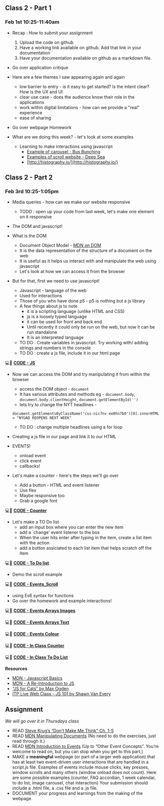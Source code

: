## Class 2 - Part 1
### Feb 1st 10:25-11:40am

* Recap : How to submit your assignment
  1. Upload the code on github
  2. Have a working link available on github. Add that link in your documentation
  3. Have your documentation available on github as a markdown file.  

* Go over application critique 
* Here are a few themes I saw appearing again and again
  * low barrier to entry - is it easy to get started? Is the intent clear? How is the UX and UI
  * clear use case - does the audience know their role in the applications 
  * work within digital limitations - how can we provide a "real" experience
  * ease of sharing

* Go over webpage Homework

* What are we doing this week? - let's look at some examples
  * Learning to make interactions using javascript
    * [Example of carousel - Bus Bunching](https://interactive.wbez.org/curiouscity/bus-bunching/)
    * [Examples of scroll website - Deep Sea](https://neal.fun/deep-sea/)
    * [http://histography.io/](http://histography.io/) 

## Class 2 - Part 2
### Feb 3rd 10:25-1:05pm

* Media queries - how can we make our website responsive
  * TODO : open up your code from last week, let's make one element on it responsive 

* The DOM and javascript!
* What is the DOM
  *  Document Object Model - [MDN on DOM](https://developer.mozilla.org/en-US/docs/Web/API/Document_Object_Model/Introduction)
  *  It is the data representation of the structure of a document on the web
  *  It is useful as it helps us interact with and manipulate the web using javascript
  *  Let's look at how we can access it from the browser

* But for that, first we need to use javascript!
  * Javascript - language of the web
  * Used for interactions
  * Those of you who have done p5 - p5 is nothing but a js library
  * A few things about js to note
    * it is a scripting language (unlike HTML and CSS)
    * js is a loosely typed language
    * it can be used for front and back end
    * Until recently it could only be run on the web, but now it can be run standalone
    * It is an interpreted language
  * TO DO : Create variables in javascript. Try working with/ adding strings and numbers in the console
  * TO DO : create a js file, include it in our html page

💻🔹 **[CODE - JS](https://mathuramg.com/ConnectionsLabSpring22/Week2_JS_Events/JS/)**

* Now we can access the DOM and try manipulating it from within the browser
  * access the DOM object - `document`
  * It has various attributes and methods eg - `document.body`, `document.body.clientHeight`, `document.getElementById('')`
  * lets try to change the NYT headlines - 
  ```
  document.getElementsByClassName('css-nic7nv ee0hn7b0')[0].innerHTML = "NYUAD REOPENS NEXT WEEK"
  ```
  * TO DO : change multiple headlines using a for loop

* Creating a js file in our page and link it to our HTML  

* EVENTS!
  * onload event
  * click event
  * callbacks!


* Let's make a counter - here's the steps we'll go over
  * Add a button - HTML and event listener
  * Use flex
  * Maybe responsive too
  * Grab a google font

💻🔹 **[CODE - Counter](https://mathuramg.com/ConnectionsLabSpring22/Week2_JS_Events/Events/)**

* Let's make a TO Do list
  * add an input box where you can enter the new item
  * add a `change' event listener to the box
  * When the user hits enter after typing in the item, create a list item with the action
  * add a button assiciated to each list item that helps scratch off the item

💻🔹 **[CODE - To Do list](https://mathuramg.com/ConnectionsLabSpring22/Week2_JS_Events/Events_To_Do_List/)**

* Demo the scroll example

💻🔹 **[CODE - Events_Scroll](https://mathuramg.com/ConnectionsLabSpring22/Week2_JS_Events/Events_Scroll/)**

* using Es6 syntax for functions
* Go over the homework and example interactions!

💻🔹 **[CODE - Events Arrays Images](https://mathuramg.com/ConnectionsLabSpring22/Week2_JS_Events/Events_arrays_images/)**

💻🔹 **[CODE - Events Arrays Text](https://mathuramg.com/ConnectionsLabSpring22/Week2_JS_Events/Events_arrays_text/)**

💻🔹 **[CODE - Events Colour](https://mathuramg.com/ConnectionsLabSpring22/Week2_JS_Events/Events_color/)**

💻🔴 **[CODE - In Class Counter](https://github.com/MathuraMG/ConnectionsLabSpring22/tree/master/Week2_JS_Events/In_Class_Counter)**

💻🔴 **[CODE - In Class To Do List](https://github.com/MathuraMG/ConnectionsLabSpring22/tree/master/Week2_JS_Events/In_Class_To_Do_List)**


**Resources**
* [MDN - Javascript Basics](https://developer.mozilla.org/en-US/docs/Learn/Getting_started_with_the_web/JavaScript_basics)
* [MDN - A Re-Introduction to JS](https://developer.mozilla.org/en-US/docs/Web/JavaScript/A_re-introduction_to_JavaScript)
* [“JS for Cats” by Max Ogden](about:blank)
* [ITP Live Web Class - JS 101 by Shawn Van Every](https://itp.nyu.edu/~sve204/liveweb_fall2019/javascript101.html)

## **Assignment**
*We will go over it in Thursdays class*
* READ [Steve Krug’s “Don’t Make Me Think” Ch. 1-5](https://bobcat.library.nyu.edu/primo-explore/fulldisplay?docid=nyu_aleph005548194&context=L&vid=NYUAD&lang=en_US&search_scope=all&adaptor=Local%20Search%20Engine&isFrbr=true&tab=all&query=any,contains,don%27t%20make%20me%20think&sortby=date&facet=frbrgroupid,include,1146206081&mode=basic&offset=0) 
* READ [MDN Manipulating Documents](https://developer.mozilla.org/en-US/docs/Learn/JavaScript/Client-side_web_APIs/Manipulating_documents) (No need to do the exercises, just read through it.)
* READ [MDN Introduction to Events](https://developer.mozilla.org/en-US/docs/Learn/JavaScript/Building_blocks/Events) (Up to “Other Event Concepts”. You’re welcome to read on, but you can stop when you get to this part.)
* MAKE a **meaningful** webpage (or part of a larger web application) that has at least two event-driven user interactions that are handled in a script.js file. Examples of events include mouse clicks, key presses, window scrolls and many others (window onload does not count). Here are some possible examples (counter, FAQ accordian, 1 week calendar, to do list, image carousel, chat interaction) Your submission should include a .html file, a .css file and a .js file.
* DOCUMENT  your progress and learnings from the making of the webpage
